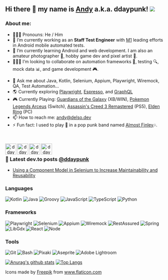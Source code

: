 ## Hi there 👋 my name is [Andy](http://andy.delso.dev) a.k.a. ddaypunk! ![](https://visitor-badge.glitch.me/badge?page_id=ddaypunk.ddaypunk)

### About me:
- 👱🏼‍♂️ Pronouns: He / Him
- 🔭 I’m currently working as an **Staff Test Engineer** with [M1](https://twitter.com/m1finance) leading efforts in Android mobile automated tests.
- 🌱 I’m currently learning Android and web development. I am also an amateur photographer 📸, hobby game dev and pixel artist 👾.
- 👨🏼‍💻 I’m looking to collaborate on automation frameworks 🦾, testing 🔍, mock data 📊, and game development 🎮.
<!--- - 🤔 I’m looking for help with ... -->
- 💬 Ask me about Java, Kotlin, Selenium, Appium, Playwright, Wiremock, QA, Test Automation...
- 🌎 Currently exploring [Playwright](https://playwright.dev/), [Espresso](https://developer.android.com/training/testing/espresso), and [GraphQL](https://graphql.org/)
- 🎮 Currently Playing: [Guardians of the Galaxy](https://www.microsoft.com/en-us/store/p/marvels-guardians-of-the-galaxy/9p2gtdk0thpq) (XB/WIN), [Pokemon Legends Arceus](https://legends.pokemon.com/en-us/) (Switch), [Assassin's Creed 3 Remastered](https://store.playstation.com/en-us/product/UP0001-CUSA11711_00-AC3GAMEPS4000001) (PS5), [Elden Ring](https://store.steampowered.com/app/1245620/ELDEN_RING/) (PC)
- 📫 How to reach me: <andy@delso.dev>
- ⚡ Fun fact: I used to play 🎸 in a pop punk band named [Almost Finley](https://www.youtube.com/channel/UCmUG-MOhYloc4GRuCHjHjBQ)🎶.

<br />

<p align="center">
<a href="https://facebook.com/ddaypunk.ttv">
  <img align="left" alt="ddaypunk | Facebook" width="35px" src="https://raw.githubusercontent.com/ddaypunk/ddaypunk/master/010-facebook.svg" />
</a>
<a href="https://instagram.com/ddaypunk.ttv">
  <img align="left" alt="ddaypunk | Instagram" width="35px" src="https://raw.githubusercontent.com/ddaypunk/ddaypunk/master/015-instagram.svg" />
</a>
<a href="https://twitch.tv/ddaypunk">
  <img align="left" alt="ddaypunk | Twitch" width="35px" src="https://raw.githubusercontent.com/ddaypunk/ddaypunk/master/031-twitch.svg" />
</a>
<a href="https://twitter.com/ddaypunk">
  <img align="left" alt="ddaypunk | Twitter" width="35px" src="https://raw.githubusercontent.com/ddaypunk/ddaypunk/master/018-twitter.svg" />
</a>
</p>

<br />

### 📕 Latest dev.to posts [@ddaypunk](https://dev.to/ddaypunk)
<!-- BLOG-POST-LIST:START -->
- [Using a Component Model in Selenium to Increase Maintainability and Reusability](https://dev.to/ddaypunk/how-we-use-a-component-model-in-selenium-to-increase-maintainability-1nk0)
<!-- BLOG-POST-LIST:END -->

### Languages
![Kotlin](https://img.shields.io/badge/-Kotlin-%23F7DF1C?style=flat&logo=Kotlin&logoColor=%230095D5&labelColor=black&color=%230095D5)
![Java](https://img.shields.io/badge/-Java-%23F7DF1C?style=flat&logo=Java&logoColor=%23007396&labelColor=black&color=%23007396)
![Groovy](https://img.shields.io/badge/-Groovy-%23F7DF1C?style=flat&logoColor=%23007396)
![JavaScript](https://img.shields.io/badge/-JavaScript-%23F7DF1C?style=flat&logo=javascript&logoColor=%23F7DF1E&labelColor=black&color=%23F7DF1E)
![TypeScript](https://img.shields.io/badge/-TypeScript-%23F7DF1C?style=flat&logo=typescript&logoColor=%230066ff&labelColor=black&color=%230066ff)
![Python](https://img.shields.io/badge/-Python-%23F7DF1C?style=flat&logo=Python&logoColor=%233776AB&labelColor=black&color=%233776AB)

### Frameworks
![Playwright](https://img.shields.io/badge/-Playwright-%234EAA25?style=flat&logo=playwright&color=%23F05032)
![Selenium](https://img.shields.io/badge/-Selenium-%234EAA25?style=flat&logo=Selenium&logoColor=%234EAA25&labelColor=black&color=%234EAA25)
![Appium](https://img.shields.io/badge/-Appium-%23330033?style=flat&logoColor=%23330033)
![Wiremock](https://img.shields.io/badge/-Wiremock-%230033ff?style=flat&logoColor=%230033ff)
![RestAssured](https://img.shields.io/badge/-RestAssured-%230066ff?style=flat&logoColor=%230066ff)
![Spring](https://img.shields.io/badge/-Spring-%23F7DF1C?style=flat&logo=Spring&logoColor=%236DB33F&labelColor=black&color=%236DB33F)
![LibGdx](https://img.shields.io/badge/-LibGDX-%23F05032?style=flat&logoColor=%23F05032)
![React](https://img.shields.io/badge/-React-%23282C34?style=flat&logo=React&logoColor=%2361DAFB&labelColor=black&color=%2361DAFB)
![Node](https://img.shields.io/badge/-Node-%23282C34?style=flat&logo=Node.js&logoColor=%23339933&labelColor=black&color=%23339933)

### Tools
![Git](https://img.shields.io/badge/-Git-%23F05032?style=flat&logo=git&logoColor=%23F05032&labelColor=black&logoColor=%23F05032)
![Bash](https://img.shields.io/badge/-GNU%20Bash-%234EAA25?style=flat&logo=gnu%20bash&logoColor=%234EAA25&labelColor=black&&logoColor=%234EAA25)
![Pixaki](https://img.shields.io/badge/-Pixaki-%23990033?style=flat&logoColor=%23990033)
![Aseprite](https://img.shields.io/badge/-Aseprite-%23d3d3d3?style=flat&logoColor=%23d3d3d3)
![Adobe Lightroom](https://img.shields.io/badge/-Lightroom-%23AED6EAAED6EA?style=flat&logo=adobe%20lightroom%20classic&logoColor=%23AED6EA&labelColor=black&&logoColor=%23AED6EA)
<br/>

[![Anurag's github stats](https://github-readme-stats.vercel.app/api?username=ddaypunk&show_icons=true&theme=gruvbox&include_all_commits=true&count_private=true&hide=contribs)](https://github.com/anuraghazra/github-readme-stats) [![Top Langs](https://github-readme-stats.vercel.app/api/top-langs/?username=ddaypunk&layout=compact&theme=gruvbox)](https://github.com/anuraghazra/github-readme-stats)

Icons made by <a href="https://www.flaticon.com/authors/freepik" title="Freepik">Freepik</a> from <a href="https://www.flaticon.com/" title="Flaticon"> www.flaticon.com</a>
